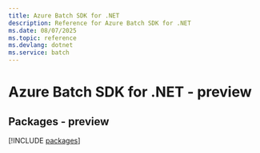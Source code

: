 ```yaml
---
title: Azure Batch SDK for .NET
description: Reference for Azure Batch SDK for .NET
ms.date: 08/07/2025
ms.topic: reference
ms.devlang: dotnet
ms.service: batch
---
```

# Azure Batch SDK for .NET - preview
## Packages - preview
[!INCLUDE [packages](batch-index.md)]